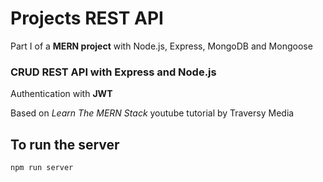 # Projects REST API
Part I of a **MERN project** with Node.js, Express, MongoDB and Mongoose


### CRUD REST API with Express and Node.js
Authentication with **JWT**

Based on *Learn The MERN Stack* youtube tutorial by Traversy Media


## To run the server
`npm run server`

